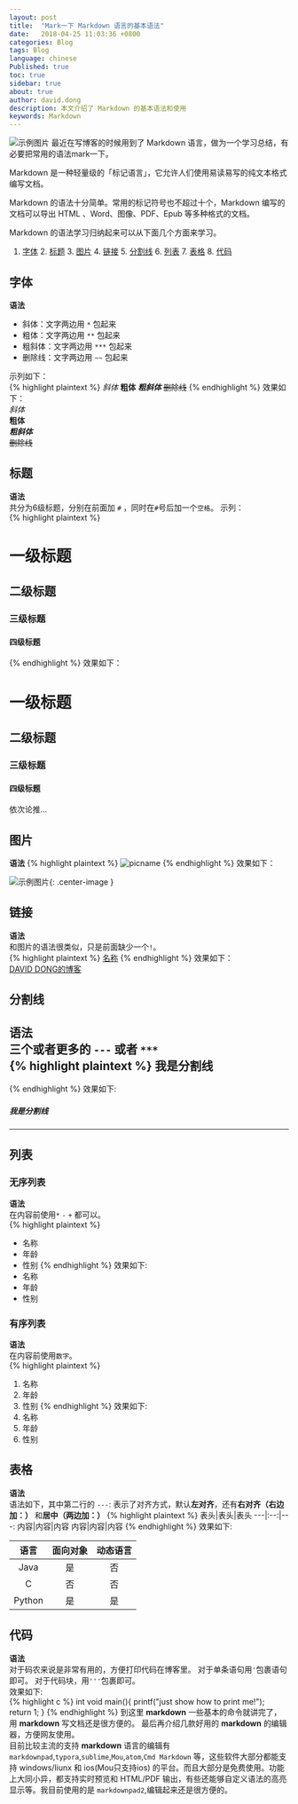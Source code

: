 ```yaml
---
layout: post
title:  "Mark一下 Markdown 语言的基本语法"
date:   2018-04-25 11:03:36 +0800
categories: Blog
tags: Blog
language: chinese
Published: true
toc: true
sidebar: true
about: true
author: david.dong
description: 本文介绍了 Markdown 的基本语法和使用
keywords: Markdown
---
```

![示例图片]({{site.cdn_baseurl}}/assets/image/others-markdown-01.jpg "example")
最近在写博客的时候用到了 Markdown 语言，做为一个学习总结，有必要把常用的语法mark一下。

Markdown 是一种轻量级的「标记语言」，它允许人们使用易读易写的纯文本格式编写文档。

Markdown 的语法十分简单。常用的标记符号也不超过十个，Markdown 编写的文档可以导出 HTML 、Word、图像、PDF、Epub 等多种格式的文档。

Markdown 的语法学习归纳起来可以从下面几个方面来学习。
1. [字体](#1)  2. [标题](#2) 3. [图片](#3) 4. [链接](#4) 5. [分割线](#5) 6. [列表](#6) 7. [表格](#7) 8. [代码](#8) 

## <span id = "1">字体</span>
**语法**

- 斜体：文字两边用 `*` 包起来
- 粗体：文字两边用 `**` 包起来
- 粗斜体：文字两边用 `***` 包起来
- 删除线：文字两边用 `~~` 包起来<br>

示列如下：<br>
{% highlight plaintext %}
   *斜体*
   **粗体**
   ***粗斜体***
   ~~删除线~~
{% endhighlight %}
效果如下：<br>
*斜体*    
**粗体**   
***粗斜体***   
~~删除线~~<br>
## <span id = "2">标题</span>
**语法**    
共分为6级标题，分别在前面加 `#` ，同时在`#`号后加一个`空格`。
示列：<br>
{% highlight plaintext %}
# 一级标题
## 二级标题
### 三级标题
#### 四级标题
{% endhighlight %}
效果如下：<br>
# 一级标题
## 二级标题
### 三级标题
#### 四级标题
依次论推...

## <span id = "3">图片</span>
**语法**
{% highlight plaintext %}
![picname](图片地址''图片title'')
{% endhighlight %}
效果如下：<br>

![示例图片]({{site.cdn_baseurl}}/assets/image/others-markdown-example.png "example"){: .center-image }

## <span id = "4">链接</span>
**语法**   
和图片的语法很类似，只是前面缺少一个`!`。<br>
{% highlight plaintext %}
[名称](地址''title'')
{% endhighlight %}
效果如下：<br>
[DAVID DONG的博客]({{site.baseurl}}/blog/index.html)<br>
## <span id = "5">分割线</span>
**语法**   
三个或者更多的 `---` 或者 `***` <br>
{% highlight plaintext %}
我是分割线 
---
{% endhighlight %}
效果如下:<br>
##### 我是分割线 
---
## <span id = "6">列表</span>
### 无序列表
**语法**   
在内容前使用`*` `-` `+` 都可以。<br>
{% highlight plaintext %}
- 名称
- 年龄
- 性别
{% endhighlight %}
效果如下:<br>
- 名称
- 年龄
- 性别

### 有序列表
**语法**   
在内容前使用`数字`。<br>
{% highlight plaintext %}
1. 名称
2. 年龄
3. 性别
{% endhighlight %}
效果如下:   
1. 名称
2. 年龄
3. 性别

## <span id = "7">表格</span>
**语法**      
语法如下，其中第二行的 `---`: 表示了对齐方式，默认**左对齐**，还有**右对齐（右边加：）** 和**居中（两边加：）**
{% highlight plaintext %}
表头|表头|表头
---|:--:|---:
内容|内容|内容
内容|内容|内容
{% endhighlight %}
效果如下:<br>

语言|面向对象|动态语言
:---:|:--:|:---:
Java|是|否
C|否|否
Python|是|是

## <span id = "8">代码</span>
**语法**<br>
对于码农来说是非常有用的，方便打印代码在博客里。
对于单条语句用`'`包裹语句即可。
对于代码块，用`'''`包裹即可。<br>
效果如下:<br>
{% highlight c %}
int void main(){
	printf("just show how to print me!");
	return 1;
}
{% endhighlight %}
到这里 **markdown** 一些基本的命令就讲完了，用 **markdown** 写文档还是很方便的。
最后再介绍几款好用的 **markdown** 的编辑器，方便网友使用。<br>
目前比较主流的支持 **markdown** 语言的编辑有 `markdownpad`,`typora`,`sublime`,`Mou`,`atom`,`Cmd Markdown` 等，这些软件大部分都能支持 windows/liunx 和 ios(Mou只支持ios) 的平台。而且大部分是免费使用。功能上大同小异，都支持实时预览和 HTML/PDF 输出，有些还能够自定义语法的高亮显示等。我目前使用的是 `markdownpad2`,编辑起来还是很方便的。
